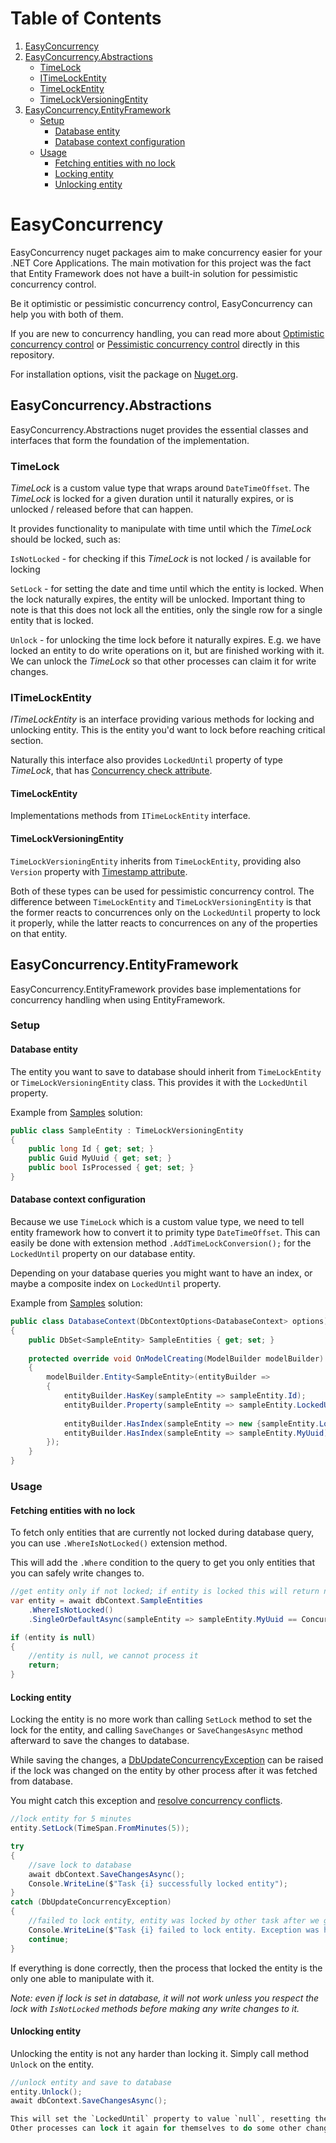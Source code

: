 ﻿# Table of Contents
1. [EasyConcurrency](#easyconcurrency)
2. [EasyConcurrency.Abstractions](#easyconcurrencyabstractions)
    * [TimeLock](#timelock)
    * [ITimeLockEntity](#ITimeLockEntity)
    * [TimeLockEntity](#TimeLockEntity)
    * [TimeLockVersioningEntity](#TimeLockVersioningEntity)
3. [EasyConcurrency.EntityFramework](#easyconcurrencyentityframework)
    * [Setup](#setup)
        * [Database entity](#database-entity)
        * [Database context configuration](#database-context-configuration)
    * [Usage](#usage)
        * [Fetching entities with no lock](#fetching-entities-with-no-lock)
        * [Locking entity](#locking-entity)
        * [Unlocking entity](#unlocking-entity)

# EasyConcurrency
EasyConcurrency nuget packages aim to make concurrency easier for your .NET Core Applications. The main motivation for this project was the fact that Entity Framework does not have a built-in solution for pessimistic concurrency control.

Be it optimistic or pessimistic concurrency control, EasyConcurrency can help you with both of them.

If you are new to concurrency handling, you can read more about [Optimistic concurrency control](https://github.com/lukaskuko9/EasyConcurrency/blob/master/Readme/OptimisticConcurrency.md) or
[Pessimistic concurrency control](https://github.com/lukaskuko9/EasyConcurrency/blob/master/Readme/PessimisticConcurrency.md) directly in this repository.

For installation options, visit the package on [Nuget.org](https://www.nuget.org/packages/EasyConcurrency.EntityFramework/).

## EasyConcurrency.Abstractions
EasyConcurrency.Abstractions nuget provides the essential classes and interfaces
that form the foundation of the implementation.

### TimeLock
*TimeLock* is a custom value type that wraps around `DateTimeOffset`. The *TimeLock* is locked for a given duration until it naturally expires,
or is unlocked / released before that can happen.

It provides functionality to manipulate with time until which the *TimeLock* should be locked, such as:

`IsNotLocked` - for checking if this *TimeLock* is not locked / is available for locking

`SetLock` - for setting the date and time until which the entity is locked. When the lock naturally expires,
the entity will be unlocked. Important thing to note is that this does not lock all the entities,
only the single row for a single entity that is locked.

`Unlock` - for unlocking the time lock before it naturally expires.
E.g. we have locked an entity to do write operations on it, but are finished working with it.
We can unlock the *TimeLock* so that other processes can claim it for write changes.


### ITimeLockEntity
*ITimeLockEntity* is an interface providing various methods for locking and unlocking
entity. This is the entity you'd want to lock before reaching critical section.

Naturally this interface also provides `LockedUntil` property of type *TimeLock*,
that has [Concurrency check attribute](https://learn.microsoft.com/en-us/ef/ef6/modeling/code-first/data-annotations#concurrencycheck).

#### TimeLockEntity
Implementations methods from `ITimeLockEntity` interface.

#### TimeLockVersioningEntity
`TimeLockVersioningEntity` inherits from `TimeLockEntity`, providing also `Version`
property with [Timestamp attribute](https://learn.microsoft.com/en-us/ef/ef6/modeling/code-first/data-annotations#timestamp).

Both of these types can be used for pessimistic concurrency control.
The difference between `TimeLockEntity` and `TimeLockVersioningEntity`
is that the former reacts to concurrences only on the `LockedUntil` property to lock it properly,
while the latter reacts to concurrences on any of the properties on that entity.

## EasyConcurrency.EntityFramework
EasyConcurrency.EntityFramework provides base implementations for concurrency handling when using EntityFramework.

### Setup

#### Database entity
The entity you want to save to database should inherit from `TimeLockEntity` or `TimeLockVersioningEntity` class.
This provides it with the `LockedUntil` property.

Example from [Samples](https://github.com/lukaskuko9/EasyConcurrency/tree/master/Samples) solution:
````csharp
public class SampleEntity : TimeLockVersioningEntity
{
    public long Id { get; set; }
    public Guid MyUuid { get; set; }
    public bool IsProcessed { get; set; }
}
````

#### Database context configuration
Because we use `TimeLock` which is a custom value type,
we need to tell entity framework how to convert it to primity type `DateTimeOffset`.
This can easily be done with extension method `.AddTimeLockConversion();`
for the `LockedUntil` property on our database entity.

Depending on your database queries you might want to have an index,
or maybe a composite index on `LockedUntil` property.

Example from [Samples](https://github.com/lukaskuko9/EasyConcurrency/tree/master/Samples) solution:

```csharp
public class DatabaseContext(DbContextOptions<DatabaseContext> options) : DbContext(options)
{
    public DbSet<SampleEntity> SampleEntities { get; set; }
   
    protected override void OnModelCreating(ModelBuilder modelBuilder)
    {
        modelBuilder.Entity<SampleEntity>(entityBuilder =>
        {
            entityBuilder.HasKey(sampleEntity => sampleEntity.Id);
            entityBuilder.Property(sampleEntity => sampleEntity.LockedUntil).AddTimeLockConversion();
            
            entityBuilder.HasIndex(sampleEntity => new {sampleEntity.LockedUntil, sampleEntity.IsProcessed});
            entityBuilder.HasIndex(sampleEntity => sampleEntity.MyUuid).IsUnique();
        });
    }
}
```

### Usage

#### Fetching entities with no lock
To fetch only entities that are currently not locked during database query,
you can use `.WhereIsNotLocked()` extension method.

This will add the `.Where` condition to the query to get you only entities
that you can safely write changes to.

```csharp
//get entity only if not locked; if entity is locked this will return null;
var entity = await dbContext.SampleEntities
    .WhereIsNotLocked()
    .SingleOrDefaultAsync(sampleEntity => sampleEntity.MyUuid == ConcurrentEntityUuid);

if (entity is null)
{
    //entity is null, we cannot process it
    return;
}
```
#### Locking entity
Locking the entity is no more work than calling `SetLock` method to set the lock for the entity,
and calling `SaveChanges` or `SaveChangesAsync` method afterward to save the changes to database.

While saving the changes, a [DbUpdateConcurrencyException](https://learn.microsoft.com/en-us/dotnet/api/microsoft.entityframeworkcore.dbupdateconcurrencyexception)
can be raised if the lock was changed on the entity by other process
after it was fetched from database.

You might catch this exception and [resolve concurrency conflicts](https://learn.microsoft.com/en-us/ef/core/saving/concurrency?tabs=data-annotations#resolving-concurrency-conflicts).

```csharp
//lock entity for 5 minutes
entity.SetLock(TimeSpan.FromMinutes(5));

try
{
    //save lock to database
    await dbContext.SaveChangesAsync();
    Console.WriteLine($"Task {i} successfully locked entity");
}
catch (DbUpdateConcurrencyException)
{
    //failed to lock entity, entity was locked by other task after we got the entity from database
    Console.WriteLine($"Task {i} failed to lock entity. Exception was handled");
    continue;
}
```

If everything is done correctly, then the process that locked the entity is the
only one able to manipulate with it.

*Note: even if lock is set in database, it will not work unless you respect the lock with
`IsNotLocked` methods before making any write changes to it.*

#### Unlocking entity
Unlocking the entity is not any harder than locking it. Simply call method `Unlock` on the entity.

```csharp
//unlock entity and save to database
entity.Unlock();
await dbContext.SaveChangesAsync(); 

This will set the `LockedUntil` property to value `null`, resetting the lock.
Other processes can lock it again for themselves to do some other changes.